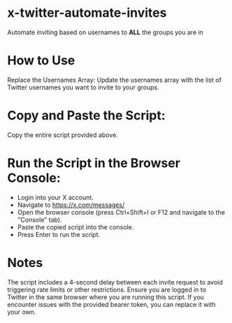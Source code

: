 # x-twitter-automate-invites
Automate inviting based on usernames to **ALL** the groups you are in

# How to Use
Replace the Usernames Array:
Update the usernames array with the list of Twitter usernames you want to invite to your groups.

# Copy and Paste the Script:
Copy the entire script provided above.

# Run the Script in the Browser Console:
- Login into your X account.
- Navigate to https://x.com/messages/
- Open the browser console (press Ctrl+Shift+I or F12 and navigate to the "Console" tab).
- Paste the copied script into the console.
- Press Enter to run the script.

# Notes
The script includes a 4-second delay between each invite request to avoid triggering rate limits or other restrictions.
Ensure you are logged in to Twitter in the same browser where you are running this script.
If you encounter issues with the provided bearer token, you can replace it with your own.
